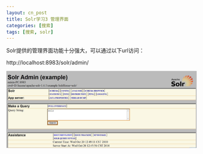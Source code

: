 ```yaml
---
layout: cn_post
title: Solr学习3 管理界面
categories: [搜索]
tags: [搜索, solr]
---
```


Solr提供的管理界面功能十分强大，可以通过以下url访问：

http://localhost:8983/solr/admin/

![search solr admin](/images/search-solr-admin.jpg)

